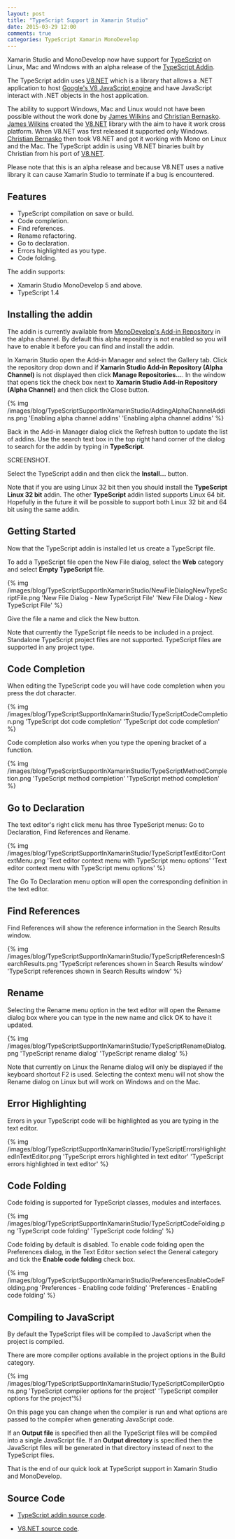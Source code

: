 ```yaml
---
layout: post
title: "TypeScript Support in Xamarin Studio"
date: 2015-03-29 12:00
comments: true
categories: TypeScript Xamarin MonoDevelop
---
```


Xamarin Studio and MonoDevelop now have support for [TypeScript](http://www.typescriptlang.org/) on Linux, Mac and Windows with an alpha release of the [TypeScript Addin](https://github.com/mrward/typescript-addin).

The TypeScript addin uses [V8.NET](http://v8dotnet.codeplex.com) which is a library that allows a .NET application to host [Google's V8 JavaScript engine](https://code.google.com/p/v8/) and have JavaScript interact with .NET objects in the host application.

The ability to support Windows, Mac and Linux would not have been possible without the work done by [James Wilkins](http://jameswilkins.net) and [Christian Bernasko](https://github.com/chrisber). [James Wilkins](http://jameswilkins.net) created the [V8.NET](http://v8dotnet.codeplex.com) library with the aim to have it work cross platform. When V8.NET was first released it supported only Windows. [Christian Bernasko](https://github.com/chrisber) then took V8.NET and got it working with Mono on Linux and the Mac. The TypeScript addin is using V8.NET binaries built by Christian from his port of [V8.NET](https://github.com/chrisber/v8dotnet/tree/development-mono).

Please note that this is an alpha release and because V8.NET uses a native library it can cause Xamarin Studio to terminate if a bug is encountered.

## Features

 * TypeScript compilation on save or build.
 * Code completion.
 * Find references.
 * Rename refactoring.
 * Go to declaration.
 * Errors highlighted as you type.
 * Code folding.
 
The addin supports:

 * Xamarin Studio MonoDevelop 5 and above.
 * TypeScript 1.4

## Installing the addin

The addin is currently available from [MonoDevelop's Add-in Repository](http://addins.monodevelop.com/) in the alpha channel. By default this alpha repository is not enabled so you will have to enable it before you can find and install the addin.

In Xamarin Studio open the Add-in Manager and select the Gallery tab. Click the repository drop down and if **Xamarin Studio Add-in Repository (Alpha Channel)** is not displayed then click **Manage Repositories...**. In the window that opens tick the check box next to **Xamarin Studio Add-in Repository (Alpha Channel)** and then click the Close button.

{% img /images/blog/TypeScriptSupportInXamarinStudio/AddingAlphaChannelAddins.png 'Enabling alpha channel addins' 'Enabling alpha channel addins' %}

Back in the Add-in Manager dialog click the Refresh button to update the list of addins. Use the search text box in the top right hand corner of the dialog to search for the addin by typing in **TypeScript**.

SCREENSHOT.

Select the TypeScript addin and then click the **Install...** button.

Note that if you are using Linux 32 bit then you should install the **TypeScript Linux 32 bit** addin. The other **TypeScript** addin listed supports Linux 64 bit. Hopefully in the future it will be possible to support both Linux 32 bit and 64 bit using the same addin.

## Getting Started

Now that the TypeScript addin is installed let us create a TypeScript file.

To add a TypeScript file open the New File dialog, select the **Web** category and select **Empty TypeScript** file.

{% img /images/blog/TypeScriptSupportInXamarinStudio/NewFileDialogNewTypeScriptFile.png 'New File Dialog - New TypeScript File' 'New File Dialog - New TypeScript File' %}

Give the file a name and click the New button.

Note that currently the TypeScript file needs to be included in a project. Standalone TypeScript project files are not supported. TypeScript files are supported in any project type. 

## Code Completion

When editing the TypeScript code you will have code completion when you press the dot character.

{% img /images/blog/TypeScriptSupportInXamarinStudio/TypeScriptCodeCompletion.png 'TypeScript dot code completion' 'TypeScript dot code completion' %}

Code completion also works when you type the opening bracket of a function.

{% img /images/blog/TypeScriptSupportInXamarinStudio/TypeScriptMethodCompletion.png 'TypeScript method completion' 'TypeScript method completion' %}

## Go to Declaration

The text editor's right click menu has three TypeScript menus: Go to Declaration, Find References and Rename. 

{% img /images/blog/TypeScriptSupportInXamarinStudio/TypeScriptTextEditorContextMenu.png 'Text editor context menu with TypeScript menu options' 'Text editor context menu with TypeScript menu options' %}

The Go To Declaration menu option will open the corresponding definition in the text editor.

## Find References

Find References will show the reference information in the Search Results window. 

{% img /images/blog/TypeScriptSupportInXamarinStudio/TypeScriptReferencesInSearchResults.png 'TypeScript references shown in Search Results window' 'TypeScript references shown in Search Results window' %}

## Rename

Selecting the Rename menu option in the text editor will open the Rename dialog box where you can type in the new name and click OK to have it updated.

{% img /images/blog/TypeScriptSupportInXamarinStudio/TypeScriptRenameDialog.png 'TypeScript rename dialog' 'TypeScript rename dialog' %}

Note that currently on Linux the Rename dialog will only be displayed if the keyboard shortcut F2 is used. Selecting the context menu will not show the Rename dialog on Linux but will work on Windows and on the Mac.

## Error Highlighting

Errors in your TypeScript code will be highlighted as you are typing in the text editor.

{% img /images/blog/TypeScriptSupportInXamarinStudio/TypeScriptErrorsHighlightedInTextEditor.png 'TypeScript errors highlighted in text editor' 'TypeScript errors highlighted in text editor' %}

## Code Folding

Code folding is supported for TypeScript classes, modules and interfaces. 

{% img /images/blog/TypeScriptSupportInXamarinStudio/TypeScriptCodeFolding.png 'TypeScript code folding' 'TypeScript code folding' %}

Code folding by default is disabled. To enable code folding open the Preferences dialog, in the Text Editor section select the General category and tick the **Enable code folding** check box.

{% img /images/blog/TypeScriptSupportInXamarinStudio/PreferencesEnableCodeFolding.png 'Preferences - Enabling code folding' 'Preferences - Enabling code folding' %}

## Compiling to JavaScript

By default the TypeScript files will be compiled to JavaScript when the project is compiled.

There are more compiler options available in the project options in the Build category. 

{% img /images/blog/TypeScriptSupportInXamarinStudio/TypeScriptCompilerOptions.png 'TypeScript compiler options for the project' 'TypeScript compiler options for the project'%}

On this page you can change when the compiler is run and what options are passed to the compiler when generating JavaScript code.

If an **Output file** is specified then all the TypeScript files will be compiled into a single JavaScript file. If an **Output directory** is specified then the JavaScript files will be generated in that directory instead of next to the TypeScript files.

That is the end of our quick look at TypeScript support in Xamarin Studio and MonoDevelop.

## Source Code

  - [TypeScript addin source code](ttps://github.com/mrward/typescript-addin/tree/monodevelop-v8-dotnet).

  - [V8.NET source code](https://github.com/chrisber/v8dotnet/tree/development-mono).